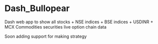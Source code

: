 # Dash_Bullopear
Dash web app to show all stocks + NSE indices + BSE indices + USDINR + MCX Commodities securities live option chain data

Soon adding support for making strategy
